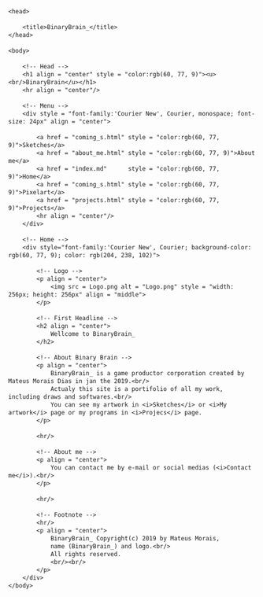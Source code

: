 <html>

    <head>

        <title>BinaryBrain_</title>
    </head>

    <body>

        <!-- Head -->
        <h1 align = "center" style = "color:rgb(60, 77, 9)"><u><br/>BinaryBrain</u></h1>
        <hr align = "center"/>

        <!-- Menu -->
        <div style = "font-family:'Courier New', Courier, monospace; font-size: 24px" align = "center">

            <a href = "coming_s.html" style = "color:rgb(60, 77, 9)">Sketches</a>
            <a href = "about_me.html" style = "color:rgb(60, 77, 9)">About me</a>
            <a href = "index.md"      style = "color:rgb(60, 77, 9)">Home</a>
            <a href = "coming_s.html" style = "color:rgb(60, 77, 9)">Pixelart</a>
            <a href = "projects.html" style = "color:rgb(60, 77, 9)">Projects</a>
            <hr align = "center"/>
        </div>

        <!-- Home -->
        <div style="font-family:'Courier New', Courier; background-color: rgb(60, 77, 9); color: rgb(204, 238, 102)">

            <!-- Logo -->
            <p align = "center">
                <img src = Logo.png alt = "Logo.png" style = "width: 256px; height: 256px" align = "middle">
            </p>
        
            <!-- First Headline -->
            <h2 align = "center">
                Wellcome to BinaryBrain_
            </h2>

            <!-- About Binary Brain -->
            <p align = "center">
                BinaryBrain_ is a game productor corporation created by Mateus Morais Dias in jan the 2019.<br/>
                Actualy this site is a portifolio of all my work, including draws and softwares.<br/>
                You can see my artwork in <i>Sketches</i> or <i>My artwork</i> page or my programs in <i>Projecs</i> page.
            </p>

            <hr/>

            <!-- About me -->
            <p align = "center">
                You can contact me by e-mail or social medias (<i>Contact me</i>).<br/>
            </p>

            <hr/>

            <!-- Footnote -->
            <hr/>
            <p align = "center">
                BinaryBrain_ Copyright(c) 2019 by Mateus Morais,
                name (BinaryBrain_) and logo.<br/>
                All rights reserved.
                <br/><br/>
            </p>
        </div>
    </body>
</html>